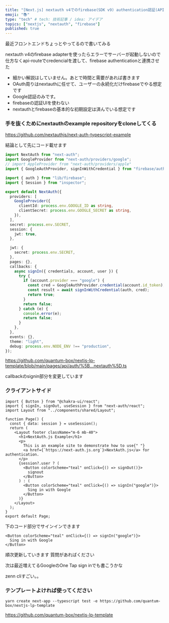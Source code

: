 ```yaml
---
title: "[Next.js] nextauth v4でのfirebase(SDK v9) authentication認証(API Routeで)"
emoji: "📚"
type: "tech" # tech: 技術記事 / idea: アイデア
topics: ["nextjs", "nextauth", "firebase"]
published: true
---
```


最近フロントエンドちょっとやってるので書いてみる

nextauth v4のfirebase adapterを使ったらエラーでサーバーが起動しないので仕方なくapi-routeでcredencialを渡して、firebase authenticationと連携させた

- 細かい解説はしていません。あとで時間と需要があれば書きます
- OAuth周りはnextauthに任せて、ユーザーの永続化だけfirebaseでやる想定です
- Google認証のみです。 
- firebaseの認証UIを使わない
- nextauthとfirebaseの基本的な初期設定は済んでいる想定です

### 手を抜くためにnextauthのexample repositoryをcloneしてくる

https://github.com/nextauthjs/next-auth-typescript-example

結論として先にコード載せます

```typescript
import NextAuth from "next-auth";
import GoogleProvider from "next-auth/providers/google";
// import AppleProvider from "next-auth/providers/apple"
import { GoogleAuthProvider, signInWithCredential } from "firebase/auth";

import { auth } from "lib/firebase";
import { Session } from "inspector";

export default NextAuth({
  providers: [
    GoogleProvider({
      clientId: process.env.GOOGLE_ID as string,
      clientSecret: process.env.GOOGLE_SECRET as string,
    }),
  ],
  secret: process.env.SECRET,
  session: {
    jwt: true,
  },

  jwt: {
    secret: process.env.SECRET,
  },
  pages: {},
  callbacks: {
    async signIn({ credentials, account, user }) {
      try {
        if (account.provider === "google") {
          const cred = GoogleAuthProvider.credential(account.id_token);
          const result = await signInWithCredential(auth, cred);
          return true;
        }
        return false;
      } catch (e) {
        console.error(e);
        return false;
      }
    },
  },
  events: {},
  theme: "light",
  debug: process.env.NODE_ENV !== "production",
});
```

https://github.com/quantum-box/nextjs-lp-template/blob/main/pages/api/auth/%5B...nextauth%5D.ts

callbackのsignin部分を変更しています


### クライアントサイド

```tsx
import { Button } from "@chakra-ui/react";
import { signIn, signOut, useSession } from "next-auth/react";
import Layout from "../components/shared/Layout";

function Page() {
  const { data: session } = useSession();
  return (
    <Layout footer className="m-6 mb-40">
      <h1>NextAuth.js Example</h1>
      <p>
        This is an example site to demonstrate how to use{" "}
        <a href={`https://next-auth.js.org`}>NextAuth.js</a> for authentication.
      </p>
      {session?.user ? (
        <Button colorScheme="teal" onClick={() => signOut()}>
          signout
        </Button>
      ) : (
        <Button colorScheme="teal" onClick={() => signIn("google")}>
          Sing in with Google
        </Button>
      )}
    </Layout>
  );
}
export default Page;
```

下のコード部分でサインインできます
```tsx
<Button colorScheme="teal" onClick={() => signIn("google")}>
  Sing in with Google
</Button>
```

順次更新していきます
質問があればください

次は最近増えてるGoogleのOne Tap sign inでも書こうかな

zenn cliすごい。。

### テンプレートよければ使ってください

```fish
yarn create next-app --typescript test -e https://github.com/quantum-box/nextjs-lp-template
```

https://github.com/quantum-box/nextjs-lp-template
